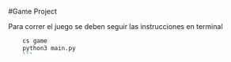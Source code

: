 #Game Project

Para correr el juego se deben seguir las instrucciones en terminal

```sh
    cs game
    python3 main.py
    ```